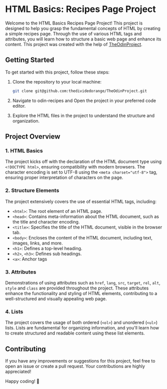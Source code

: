 # HTML Basics: Recipes Page Project

Welcome to the HTML Basics Recipes Page Project! This project is designed to help you grasp the fundamental concepts of HTML by creating a simple recipes page. Through the use of various HTML tags and attributes, you will learn how to structure a basic web page and enhance its content. This project was created with the help of <a href="https://www.theodinproject.com">TheOdinProject</a>.

## Getting Started

To get started with this project, follow these steps:

1. Clone the repository to your local machine:

    ```bash
    git clone git@github.com:thedividedorange/TheOdinProject.git
    ```

2. Navigate to odin-recipes and Open the project in your preferred code editor.

3. Explore the HTML files in the project to understand the structure and organization.

## Project Overview

### 1. HTML Basics

The project kicks off with the declaration of the HTML document type using `<!DOCTYPE html>`, ensuring compatibility with modern browsers. The character encoding is set to UTF-8 using the `<meta charset="utf-8">` tag, ensuring proper interpretation of characters on the page.

### 2. Structure Elements

The project extensively covers the use of essential HTML tags, including:

- `<html>`: The root element of an HTML page.
- `<head>`: Contains meta-information about the HTML document, such as the title and character encoding.
- `<title>`: Specifies the title of the HTML document, visible in the browser tab.
- `<body>`: Encloses the content of the HTML document, including text, images, links, and more.
- `<h1>`: Defines a top-level heading.
- `<h2>`, `<h3>`: Defines sub headings.
- `<a>`: Anchor tags

### 3. Attributes

Demonstrations of using attributes such as `href`, `lang`, `src`, `target`, `rel`, `alt`, `style` and `class` are provided throughout the project. These attributes enhance the functionality and styling of HTML elements, contributing to a well-structured and visually appealing web page.

### 4. Lists

The project covers the usage of both ordered (`<ol>`) and unordered (`<ul>`) lists. Lists are fundamental for organizing information, and you'll learn how to create structured and readable content using these list elements.

## Contributing

If you have any improvements or suggestions for this project, feel free to open an issue or create a pull request. Your contributions are highly appreciated!

Happy coding! 🚀